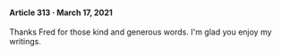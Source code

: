 #### Article 313 · March 17, 2021

Thanks Fred for those kind and generous words. I'm glad you enjoy my writings.